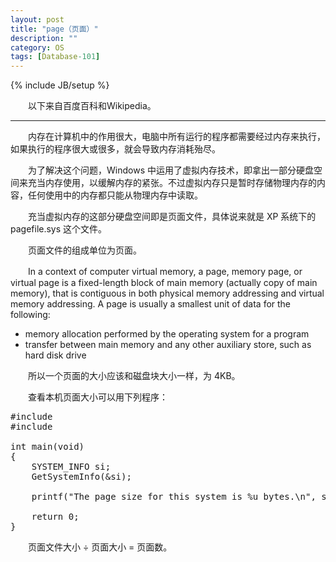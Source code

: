 ```yaml
---
layout: post
title: "page（页面）"
description: ""
category: OS
tags: [Database-101]
---
```

{% include JB/setup %}

　　以下来自百度百科和Wikipedia。

---

　　内存在计算机中的作用很大，电脑中所有运行的程序都需要经过内存来执行，如果执行的程序很大或很多，就会导致内存消耗殆尽。  

　　为了解决这个问题，Windows 中运用了虚拟内存技术，即拿出一部分硬盘空间来充当内存使用，以缓解内存的紧张。不过虚拟内存只是暂时存储物理内存的内容，任何使用中的内存都只能从物理内存中读取。  

　　充当虚拟内存的这部分硬盘空间即是页面文件，具体说来就是 XP 系统下的 pagefile.sys 这个文件。  

　　页面文件的组成单位为页面。  

　　In a context of computer virtual memory, a page, memory page, or virtual page is a fixed-length block of main memory (actually copy of main memory), that is contiguous in both physical memory addressing and virtual memory addressing. A page is usually a smallest unit of data for the following:

* memory allocation performed by the operating system for a program
* transfer between main memory and any other auxiliary store, such as hard disk drive

　　所以一个页面的大小应该和磁盘块大小一样，为 4KB。

　　查看本机页面大小可以用下列程序：

<pre class="prettyprint linenums">
#include <stdio.h>  
#include <windows.h>  
   
int main(void)   
{  
	SYSTEM_INFO si;  
	GetSystemInfo(&si);  
   
	printf("The page size for this system is %u bytes.\n", si.dwPageSize);  
   
	return 0;  
}  
</pre>

　　页面文件大小 ÷ 页面大小 = 页面数。
